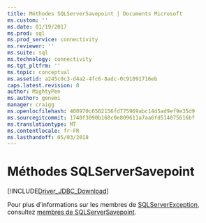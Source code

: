 ```yaml
---
title: Méthodes SQLServerSavepoint | Documents Microsoft
ms.custom: ''
ms.date: 01/19/2017
ms.prod: sql
ms.prod_service: connectivity
ms.reviewer: ''
ms.suite: sql
ms.technology: connectivity
ms.tgt_pltfrm: ''
ms.topic: conceptual
ms.assetid: a245c0c3-d4a2-4fc6-8adc-0c91091716eb
caps.latest.revision: 8
author: MightyPen
ms.author: genemi
manager: craigg
ms.openlocfilehash: 400970c6502156fd775969abc14d5ad9ef9e35d9
ms.sourcegitcommit: 1740f3090b168c0e809611a7aa6fd514075616bf
ms.translationtype: MT
ms.contentlocale: fr-FR
ms.lasthandoff: 05/03/2018
---
```

# <a name="sqlserversavepoint-methods"></a>Méthodes SQLServerSavepoint
[!INCLUDE[Driver_JDBC_Download](../../../includes/driver_jdbc_download.md)]

  Pour plus d’informations sur les membres de [SQLServerException](../../../connect/jdbc/reference/sqlserverexception-class.md), consultez [membres de SQLServerSavepoint](../../../connect/jdbc/reference/sqlserversavepoint-members.md).  
  
  
